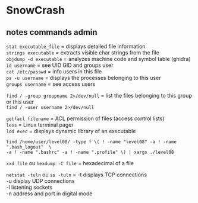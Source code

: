 # SnowCrash  
## notes commands admin  
  
`stat executable_file` = displays detailed file information  
`strings executable` = extracts visible char strings from the file  
`objdump -d executable` = analyzes machine code and symbol table (ghidra)  
`id username` = see UID GID and groups user  
`cat /etc/passwd` = info users in this file   
`ps -u username` = displays the processes belonging to this user  
`groups username` = see access users  
  
`find / -group groupname 2>/dev/null` = list the files belonging to this group or this user  
`find / -user username 2>/dev/null`  
  
`getfacl filename` = ACL permission of files (access control lists)  
`less` = Linux terminal pager  
`ldd exec` = displays dynamic library of an executable
  
  
`find /home/user/level08/ -type f \( ! -name "level08" -a ! -name ".bash_logout"  \`  
    `-a ! -name ".bashrc" -a ! -name ".profile" \) | xargs ./level08`  
  
`xxd file` ou `hexdump -C file` = hexadecimal of a file  
  
`netstat -tuln` ou `ss -tuln` = -t displays TCP connections  
    -u display UDP connections  
    -l listening sockets  
    -n address and port in digital mode  